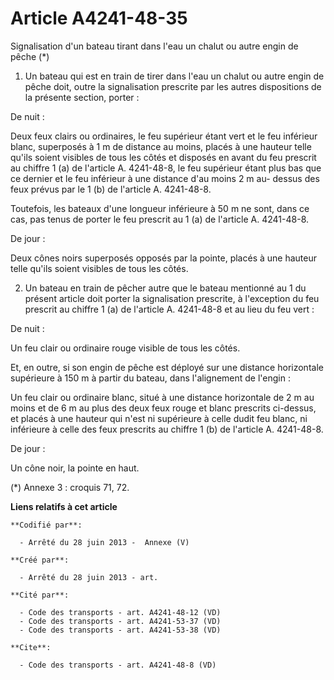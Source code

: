 # Article A4241-48-35

Signalisation d'un bateau tirant dans l'eau un chalut ou autre engin de pêche (*) 

1. Un bateau qui est en train de tirer dans l'eau un chalut ou autre engin de pêche doit, outre la signalisation prescrite
par les autres dispositions de la présente section, porter : 

De nuit : 

Deux feux clairs ou ordinaires, le feu supérieur étant vert et le feu inférieur blanc, superposés à 1 m de distance au moins,
placés à une hauteur telle qu'ils soient visibles de tous les côtés et disposés en avant du feu prescrit au chiffre 1 (a) de
l'article A. 4241-48-8, le feu supérieur étant plus bas que ce dernier et le feu inférieur à une distance d'au moins 2 m au-
dessus des feux prévus par le 1 (b) de l'article A. 4241-48-8. 

Toutefois, les bateaux d'une longueur inférieure à 50 m ne sont, dans ce cas, pas tenus de porter le feu prescrit au 1 (a) de
l'article A. 4241-48-8. 

De jour : 

Deux cônes noirs superposés opposés par la pointe, placés à une hauteur telle qu'ils soient visibles de tous les côtés. 

2. Un bateau en train de pêcher autre que le bateau mentionné au 1 du présent article doit porter la signalisation prescrite,
à l'exception du feu prescrit au chiffre 1 (a) de l'article A. 4241-48-8 et au lieu du feu vert : 

De nuit : 

Un feu clair ou ordinaire rouge visible de tous les côtés. 

Et, en outre, si son engin de pêche est déployé sur une distance horizontale supérieure à 150 m à partir du bateau, dans
l'alignement de l'engin : 

Un feu clair ou ordinaire blanc, situé à une distance horizontale de 2 m au moins et de 6 m au plus des deux feux rouge et
blanc prescrits ci-dessus, et placés à une hauteur qui n'est ni supérieure à celle dudit feu blanc, ni inférieure à celle des
feux prescrits au chiffre 1 (b) de l'article A. 4241-48-8. 

De jour : 

Un cône noir, la pointe en haut. 

(*) Annexe 3 : croquis 71, 72.

**Liens relatifs à cet article**

	**Codifié par**:

	  - Arrêté du 28 juin 2013 -  Annexe (V)

	**Créé par**:

	  - Arrêté du 28 juin 2013 - art.

	**Cité par**:

	  - Code des transports - art. A4241-48-12 (VD)
	  - Code des transports - art. A4241-53-37 (VD)
	  - Code des transports - art. A4241-53-38 (VD)

	**Cite**:

	  - Code des transports - art. A4241-48-8 (VD)

